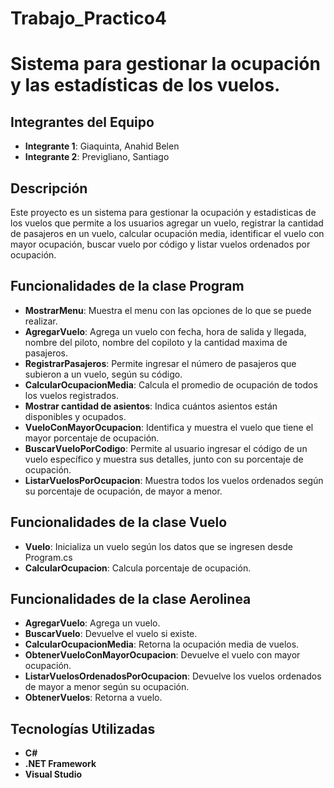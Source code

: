 # Trabajo_Practico4

# Sistema para gestionar la ocupación y las estadísticas de los vuelos.

## Integrantes del Equipo
- **Integrante 1**: Giaquinta, Anahid Belen
- **Integrante 2**: Previgliano, Santiago

## Descripción
Este proyecto es un sistema para gestionar la ocupación y estadisticas de los vuelos que permite a los usuarios agregar un vuelo, registrar la cantidad de pasajeros en un vuelo, calcular ocupación media, identificar el vuelo con mayor ocupación, buscar vuelo por código y listar vuelos ordenados por ocupación.

## Funcionalidades de la clase Program
- **MostrarMenu**: Muestra el menu con las opciones de lo que se puede realizar.
- **AgregarVuelo**: Agrega un vuelo con fecha, hora de salida y llegada, nombre del piloto, nombre del copiloto y la cantidad maxima de pasajeros.
- **RegistrarPasajeros**: Permite ingresar el número de pasajeros que subieron a un vuelo, según su código.
- **CalcularOcupacionMedia**:  Calcula el promedio de ocupación de todos los vuelos registrados.
- **Mostrar cantidad de asientos**: Indica cuántos asientos están disponibles y ocupados.
- **VueloConMayorOcupacion**: Identifica y muestra el vuelo que tiene el mayor porcentaje de ocupación.
- **BuscarVueloPorCodigo**: Permite al usuario ingresar el código de un vuelo específico y muestra sus detalles, junto con su porcentaje de ocupación.
- **ListarVuelosPorOcupacion**: Muestra todos los vuelos ordenados según su porcentaje de ocupación, de mayor a menor.

## Funcionalidades de la clase Vuelo
- **Vuelo**: Inicializa un vuelo según los datos que se ingresen desde Program.cs
- **CalcularOcupacion**: Calcula porcentaje de ocupación.

## Funcionalidades de la clase Aerolinea
- **AgregarVuelo**: Agrega un vuelo.
- **BuscarVuelo**: Devuelve el vuelo si existe.
- **CalcularOcupacionMedia**: Retorna la ocupación media de vuelos.
- **ObtenerVueloConMayorOcupacion**: Devuelve el vuelo con mayor ocupación.
- **ListarVuelosOrdenadosPorOcupacion**: Devuelve los vuelos ordenados de mayor a menor según su ocupación.
- **ObtenerVuelos**: Retorna a vuelo.

## Tecnologías Utilizadas
- **C#**
- **.NET Framework**
- **Visual Studio**


